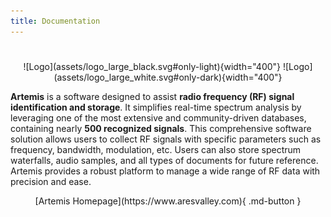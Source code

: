 ```yaml
---
title: Documentation
---
```

# 

<p align="center" markdown>
    ![Logo](assets/logo_large_black.svg#only-light){width="400"}
    ![Logo](assets/logo_large_white.svg#only-dark){width="400"}
</p>

**Artemis** is a software designed to assist **radio frequency (RF) signal identification and storage**. It simplifies real-time spectrum analysis by leveraging one of the most extensive and community-driven databases, containing nearly **500 recognized signals**. This comprehensive software solution allows users to collect RF signals with specific parameters such as frequency, bandwidth, modulation, etc. Users can also store spectrum waterfalls, audio samples, and all types of documents for future reference. Artemis provides a robust platform to manage a wide range of RF data with precision and ease.

<p align="center" markdown>
    [Artemis Homepage](https://www.aresvalley.com){ .md-button }
</p>
